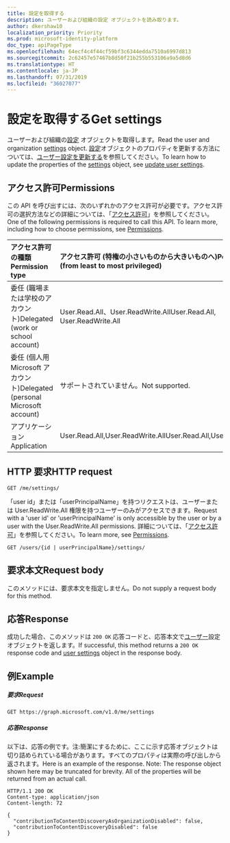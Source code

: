 ```yaml
---
title: 設定を取得する
description: ユーザーおよび組織の設定 オブジェクトを読み取ります。
author: dkershaw10
localization_priority: Priority
ms.prod: microsoft-identity-platform
doc_type: apiPageType
ms.openlocfilehash: 64ecf4c4f44cf59bf3c6344edda7510a6997d813
ms.sourcegitcommit: 2c62457e57467b8d50f21b255b553106a9a5d8d6
ms.translationtype: HT
ms.contentlocale: ja-JP
ms.lasthandoff: 07/31/2019
ms.locfileid: "36027077"
---
```

# <a name="get-settings"></a><span data-ttu-id="bd95d-103">設定を取得する</span><span class="sxs-lookup"><span data-stu-id="bd95d-103">Get settings</span></span>

<span data-ttu-id="bd95d-104">ユーザーおよび組織の[設定](../resources/user-settings.md) オブジェクトを取得します。</span><span class="sxs-lookup"><span data-stu-id="bd95d-104">Read the user and organization [settings](../resources/user-settings.md) object.</span></span>
<span data-ttu-id="bd95d-105">[設定](../resources/user-settings.md)オブジェクトのプロパティを更新する方法については、[ユーザー設定を更新する](user-update-settings.md)を参照してください。</span><span class="sxs-lookup"><span data-stu-id="bd95d-105">To learn how to update the properties of the [settings](../resources/user-settings.md) object, see [update user settings](user-update-settings.md).</span></span>

## <a name="permissions"></a><span data-ttu-id="bd95d-106">アクセス許可</span><span class="sxs-lookup"><span data-stu-id="bd95d-106">Permissions</span></span>

<span data-ttu-id="bd95d-p102">この API を呼び出すには、次のいずれかのアクセス許可が必要です。アクセス許可の選択方法などの詳細については、「[アクセス許可](/graph/permissions-reference)」を参照してください。</span><span class="sxs-lookup"><span data-stu-id="bd95d-p102">One of the following permissions is required to call this API. To learn more, including how to choose permissions, see [Permissions](/graph/permissions-reference).</span></span>

|<span data-ttu-id="bd95d-109">アクセス許可の種類</span><span class="sxs-lookup"><span data-stu-id="bd95d-109">Permission type</span></span>      | <span data-ttu-id="bd95d-110">アクセス許可 (特権の小さいものから大きいものへ)</span><span class="sxs-lookup"><span data-stu-id="bd95d-110">Permissions (from least to most privileged)</span></span>              |
|:--------------------|:---------------------------------------------------------|
|<span data-ttu-id="bd95d-111">委任 (職場または学校のアカウント)</span><span class="sxs-lookup"><span data-stu-id="bd95d-111">Delegated (work or school account)</span></span> | <span data-ttu-id="bd95d-112">User.Read.All、User.ReadWrite.All</span><span class="sxs-lookup"><span data-stu-id="bd95d-112">User.Read.All, User.ReadWrite.All</span></span>    |
|<span data-ttu-id="bd95d-113">委任 (個人用 Microsoft アカウント)</span><span class="sxs-lookup"><span data-stu-id="bd95d-113">Delegated (personal Microsoft account)</span></span> | <span data-ttu-id="bd95d-114">サポートされていません。</span><span class="sxs-lookup"><span data-stu-id="bd95d-114">Not supported.</span></span>    |
|<span data-ttu-id="bd95d-115">アプリケーション</span><span class="sxs-lookup"><span data-stu-id="bd95d-115">Application</span></span> | <span data-ttu-id="bd95d-116">User.Read.All,User.ReadWrite.All</span><span class="sxs-lookup"><span data-stu-id="bd95d-116">User.Read.All,User.ReadWrite.All</span></span> |

## <a name="http-request"></a><span data-ttu-id="bd95d-117">HTTP 要求</span><span class="sxs-lookup"><span data-stu-id="bd95d-117">HTTP request</span></span>

```http
GET /me/settings/
```

<span data-ttu-id="bd95d-118">「user id」または「userPrincipalName」を持つリクエストは、ユーザーまたは User.ReadWrite.All 権限を持つユーザーのみがアクセスできます。</span><span class="sxs-lookup"><span data-stu-id="bd95d-118">Request with a 'user id' or 'userPrincipalName' is only accessible by the user or by a user with the User.ReadWrite.All permissions.</span></span> <span data-ttu-id="bd95d-119">詳細については、「[アクセス許可](/graph/permissions-reference)」を参照してください。</span><span class="sxs-lookup"><span data-stu-id="bd95d-119">To learn more, see [Permissions](/graph/permissions-reference).</span></span>

```http
GET /users/{id | userPrincipalName}/settings/
```

## <a name="request-body"></a><span data-ttu-id="bd95d-120">要求本文</span><span class="sxs-lookup"><span data-stu-id="bd95d-120">Request body</span></span>

<span data-ttu-id="bd95d-121">このメソッドには、要求本文を指定しません。</span><span class="sxs-lookup"><span data-stu-id="bd95d-121">Do not supply a request body for this method.</span></span>

## <a name="response"></a><span data-ttu-id="bd95d-122">応答</span><span class="sxs-lookup"><span data-stu-id="bd95d-122">Response</span></span>

<span data-ttu-id="bd95d-123">成功した場合、このメソッドは `200 OK` 応答コードと、応答本文で[ユーザー](../resources/user-settings.md)設定 オブジェクトを返します。</span><span class="sxs-lookup"><span data-stu-id="bd95d-123">If successful, this method returns a `200 OK` response code and [user settings](../resources/user-settings.md) object in the response body.</span></span>

## <a name="example"></a><span data-ttu-id="bd95d-124">例</span><span class="sxs-lookup"><span data-stu-id="bd95d-124">Example</span></span>

##### <a name="request"></a><span data-ttu-id="bd95d-125">要求</span><span class="sxs-lookup"><span data-stu-id="bd95d-125">Request</span></span>

```http
GET https://graph.microsoft.com/v1.0/me/settings
```

##### <a name="response"></a><span data-ttu-id="bd95d-126">応答</span><span class="sxs-lookup"><span data-stu-id="bd95d-126">Response</span></span>

<span data-ttu-id="bd95d-p104">以下は、応答の例です。注:簡潔にするために、ここに示す応答オブジェクトは切り詰められている場合があります。すべてのプロパティは実際の呼び出しから返されます。</span><span class="sxs-lookup"><span data-stu-id="bd95d-p104">Here is an example of the response. Note: The response object shown here may be truncated for brevity. All of the properties will be returned from an actual call.</span></span>

```http
HTTP/1.1 200 OK
Content-type: application/json
Content-length: 72

{
  "contributionToContentDiscoveryAsOrganizationDisabled": false,
  "contributionToContentDiscoveryDisabled": false
}
```

